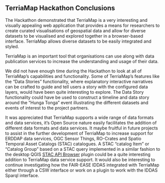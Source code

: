 
## TerriaMap Hackathon Conclusions

The Hackathon demonstrated that TerriaMap is a very interesting and
visually appealing web application that provides a means for researchers
to create curated visualisations of geospatial data and allow for
diverse datasets to be visualised and explored together in a
browser-based interface. TerriaMap allows diverse datasets to be easily
integrated and styled.

TerriaMap is an important tool that organisations can use along with
data publication services to increase the understanding and usage of
their data.

We did not have enough time during the Hackathon to look at all of
TerriaMap’s capabilities and functionality. Some of TerriaMap’s features
like the “Data Stories” functionality, where explanatory interactive
narratives can be crafted to guide and tell users a story with the
configured data layers, would have been quite interesting to explore.
The Data Story functionality could have be used to construct a timeline
and data story around the “Hunga Tonga” event illustrating the different
datasets and events of interest to the project partners.

It was appreciated that TerriaMap supports a wide range of data formats
and data services, it’s Open Source nature easily facilitates the
addition of different data formats and data services. It maybe fruitful
in future projects to assist in the further development of TerriaMap to
increase support for ERDDAP data services, OGC Sensor Things, RO-Crates
and Spatio Temporal Asset Catalogs (STAC) catalogues. A STAC “catalog
Item” or “Catalog Group” based on a STAC query implemented in a similar
fashion to the desktop QGIS [STAC API
Browser](https://plugins.qgis.org/plugins/qgis_stac/) plugin could be a
quite interesting addition to TerriaMap data service support. It would
also be interesting to continue investigating how the FAIR-EASE IDDAS
integrated with TerriaMap either through a CSW interface or work on a
plugin to work with the IDDAS Sparql interface.